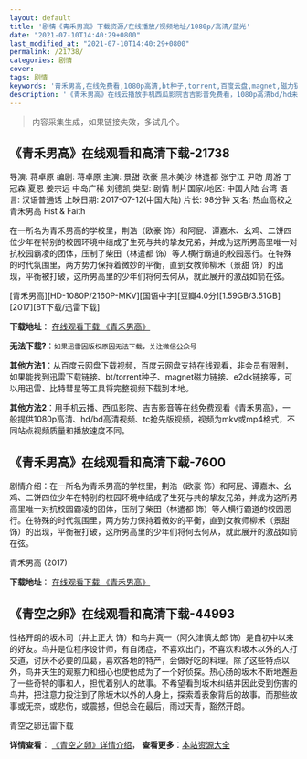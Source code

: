 ```yaml
---
layout: default
title: '剧情《青禾男高》下载资源/在线播放/视频地址/1080p/高清/蓝光'
date: "2021-07-10T14:40:29+0800"
last_modified_at: "2021-07-10T14:40:29+0800"
permalink: /21738/
categories: 剧情
cover:
tags: 剧情
keywords: '青禾男高,在线免费看,1080p高清,bt种子,torrent,百度云盘,magnet,磁力链,迅雷下载资源'
description: '《青禾男高》在线云播放手机西瓜影院吉吉影音免费看，1080p高清bd/hd未删减完整版和tc抢先枪版，mkv/mp4格式，附带bt/torrent种子、magnet/磁力链、百度云盘、网盘资源迅雷下载链接'
---
```


>内容采集生成，如果链接失效，多试几个。


## 《青禾男高》在线观看和高清下载-21738

导演: 蒋卓原 编剧: 蒋卓原 主演: 景甜 欧豪 黑木美沙 林遣都 张宁江 尹昉 周游 丁冠森 夏恩 姜宗远 中岛广稀 刘德凯 类型: 剧情 制片国家/地区: 中国大陆 台湾 语言: 汉语普通话 上映日期: 2017-07-12(中国大陆) 片长: 98分钟 又名: 热血高校之青禾男高 Fist & Faith

在一所名为青禾男高的学校里，荆浩（欧豪 饰）和阿屁、谭嘉木、幺鸡、二饼四位少年在特别的校园环境中结成了生死与共的挚友兄弟，并成为这所男高里唯一对抗校园霸凌的团体，压制了柴田（林遣都 饰）等人横行霸道的校园恶行。在特殊的时代氛围里，两方势力保持着微妙的平衡，直到女教师柳禾（景甜 饰）的出现，平衡被打破，这所男高里的少年们将何去何从，就此展开的激战如箭在弦。


[青禾男高][HD-1080P/2160P-MKV][国语中字][豆瓣4.0分][1.59GB/3.51GB][2017][BT下载/迅雷下载]

**下载地址**： [在线观看下载 《青禾男高》](https://www.btdx8.com/torrent/qhng_2017.html) 


**无法下载?**：`如果迅雷因版权原因无法下载，关注微信公众号 `

**其他方法1**：从百度云网盘下载视频，百度云网盘支持在线观看，非会员有限制，如果能找到迅雷下载链接、bt/torrent种子、magnet磁力链接、e2dk链接等，可以用迅雷、比特彗星等工具将完整视频下载到本地。

**其他方法2**：用手机云播、西瓜影院、吉吉影音等在线免费观看《青禾男高》，一般提供1080p高清、hd/bd高清视频、tc抢先版视频，视频为mkv或mp4格式，不同站点视频质量和播放速度不同。


## 《青禾男高》在线观看和高清下载-7600

剧情介绍：在一所名为青禾男高的学校里，荆浩（欧豪 饰）和阿屁、谭嘉木、幺鸡、二饼四位少年在特别的校园环境中结成了生死与共的挚友兄弟，并成为这所男高里唯一对抗校园霸凌的团体，压制了柴田（林遣都 饰）等人横行霸道的校园恶行。在特殊的时代氛围里，两方势力保持着微妙的平衡，直到女教师柳禾（景甜 饰）的出现，平衡被打破，这所男高里的少年们将何去何从，就此展开的激战如箭在弦。


青禾男高 (2017)

**下载地址**： [在线观看下载 《青禾男高》](https://www.btbtdy.me/btdy/dy12572.html) 


## 《青空之卵》在线观看和高清下载-44993

性格开朗的坂木司（井上正大 饰）和鸟井真一（阿久津慎太郎 饰）是自初中以来的好友。鸟井是位程序设计师，有自闭症，不喜欢出门，不喜欢和坂木以外的人打交道，讨厌不必要的瓜葛，喜欢各地的特产，会做好吃的料理。除了这些特点以外，鸟井天生的观察力和细心也使他成为了一个好侦探。热心肠的坂木不断地邂逅了一些奇特的事和人，担忧着别人的故事。不希望看到坂木纠结并因此受到伤害的鸟井，把注意力投注到了除坂木以外的人身上，探索着表象背后的故事。而那些故事或无奈，或悲伤，或震撼，但总会在最后，雨过天青，豁然开朗。</p>


青空之卵迅雷下载

**详情查看**： [《青空之卵》详情介绍](/movie/44993/)， **查看更多**：[本站资源大全](/movie/t/all/)

